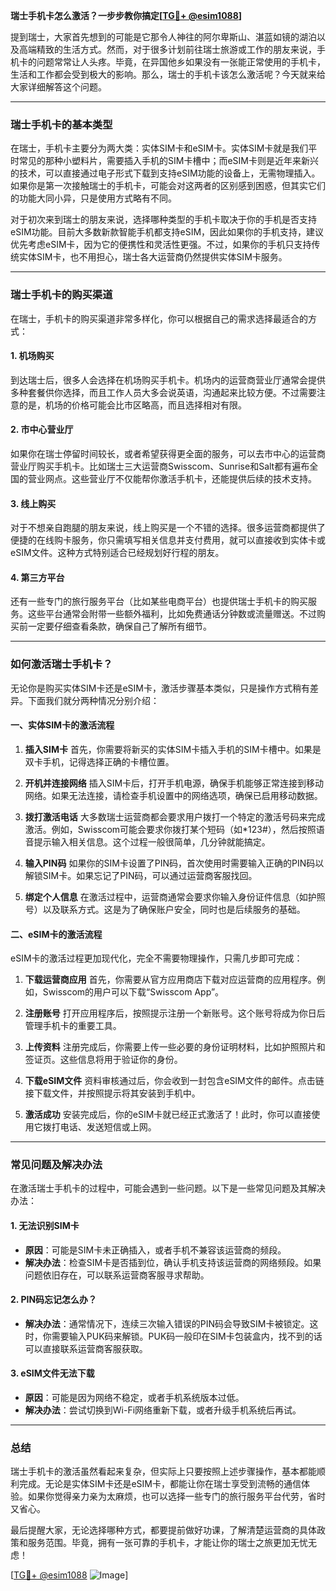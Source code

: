 **瑞士手机卡怎么激活？一步步教你搞定[[TG💪+ @esim1088](https://t.me/s/esim1088)]**

提到瑞士，大家首先想到的可能是它那令人神往的阿尔卑斯山、湛蓝如镜的湖泊以及高端精致的生活方式。然而，对于很多计划前往瑞士旅游或工作的朋友来说，手机卡的问题常常让人头疼。毕竟，在异国他乡如果没有一张能正常使用的手机卡，生活和工作都会受到极大的影响。那么，瑞士的手机卡该怎么激活呢？今天就来给大家详细解答这个问题。

---

### 瑞士手机卡的基本类型

在瑞士，手机卡主要分为两大类：实体SIM卡和eSIM卡。实体SIM卡就是我们平时常见的那种小塑料片，需要插入手机的SIM卡槽中；而eSIM卡则是近年来新兴的技术，可以直接通过电子形式下载到支持eSIM功能的设备上，无需物理插入。如果你是第一次接触瑞士的手机卡，可能会对这两者的区别感到困惑，但其实它们的功能大同小异，只是使用方式略有不同。

对于初次来到瑞士的朋友来说，选择哪种类型的手机卡取决于你的手机是否支持eSIM功能。目前大多数新款智能手机都支持eSIM，因此如果你的手机支持，建议优先考虑eSIM卡，因为它的便携性和灵活性更强。不过，如果你的手机只支持传统实体SIM卡，也不用担心，瑞士各大运营商仍然提供实体SIM卡服务。

---

### 瑞士手机卡的购买渠道

在瑞士，手机卡的购买渠道非常多样化，你可以根据自己的需求选择最适合的方式：

#### 1. **机场购买**
   到达瑞士后，很多人会选择在机场购买手机卡。机场内的运营商营业厅通常会提供多种套餐供你选择，而且工作人员大多会说英语，沟通起来比较方便。不过需要注意的是，机场的价格可能会比市区略高，而且选择相对有限。

#### 2. **市中心营业厅**
   如果你在瑞士停留时间较长，或者希望获得更全面的服务，可以去市中心的运营商营业厅购买手机卡。比如瑞士三大运营商Swisscom、Sunrise和Salt都有遍布全国的营业网点。这些营业厅不仅能帮你激活手机卡，还能提供后续的技术支持。

#### 3. **线上购买**
   对于不想亲自跑腿的朋友来说，线上购买是一个不错的选择。很多运营商都提供了便捷的在线购卡服务，你只需填写相关信息并支付费用，就可以直接收到实体卡或eSIM文件。这种方式特别适合已经规划好行程的朋友。

#### 4. **第三方平台**
   还有一些专门的旅行服务平台（比如某些电商平台）也提供瑞士手机卡的购买服务。这些平台通常会附带一些额外福利，比如免费通话分钟数或流量赠送。不过购买前一定要仔细查看条款，确保自己了解所有细节。

---

### 如何激活瑞士手机卡？

无论你是购买实体SIM卡还是eSIM卡，激活步骤基本类似，只是操作方式稍有差异。下面我们就分两种情况分别介绍：

#### **一、实体SIM卡的激活流程**
1. **插入SIM卡**
   首先，你需要将新买的实体SIM卡插入手机的SIM卡槽中。如果是双卡手机，记得选择正确的卡槽位置。
   
2. **开机并连接网络**
   插入SIM卡后，打开手机电源，确保手机能够正常连接到移动网络。如果无法连接，请检查手机设置中的网络选项，确保已启用移动数据。

3. **拨打激活电话**
   大多数瑞士运营商都会要求用户拨打一个特定的激活号码来完成激活。例如，Swisscom可能会要求你拨打某个短码（如*123#），然后按照语音提示输入相关信息。这个过程一般很简单，几分钟就能搞定。

4. **输入PIN码**
   如果你的SIM卡设置了PIN码，首次使用时需要输入正确的PIN码以解锁SIM卡。如果忘记了PIN码，可以通过运营商客服找回。

5. **绑定个人信息**
   在激活过程中，运营商通常会要求你输入身份证件信息（如护照号）以及联系方式。这是为了确保账户安全，同时也是后续服务的基础。

#### **二、eSIM卡的激活流程**
eSIM卡的激活过程更加现代化，完全不需要物理操作，只需几步即可完成：

1. **下载运营商应用**
   首先，你需要从官方应用商店下载对应运营商的应用程序。例如，Swisscom的用户可以下载“Swisscom App”。

2. **注册账号**
   打开应用程序后，按照提示注册一个新账号。这个账号将成为你日后管理手机卡的重要工具。

3. **上传资料**
   注册完成后，你需要上传一些必要的身份证明材料，比如护照照片和签证页。这些信息将用于验证你的身份。

4. **下载eSIM文件**
   资料审核通过后，你会收到一封包含eSIM文件的邮件。点击链接下载文件，并按照提示将其安装到手机中。

5. **激活成功**
   安装完成后，你的eSIM卡就已经正式激活了！此时，你可以直接使用它拨打电话、发送短信或上网。

---

### 常见问题及解决办法

在激活瑞士手机卡的过程中，可能会遇到一些问题。以下是一些常见问题及其解决办法：

#### **1. 无法识别SIM卡**
   - **原因**：可能是SIM卡未正确插入，或者手机不兼容该运营商的频段。
   - **解决办法**：检查SIM卡是否插到位，确认手机支持该运营商的网络频段。如果问题依旧存在，可以联系运营商客服寻求帮助。

#### **2. PIN码忘记怎么办？**
   - **解决办法**：通常情况下，连续三次输入错误的PIN码会导致SIM卡被锁定。这时，你需要输入PUK码来解锁。PUK码一般印在SIM卡包装盒内，找不到的话可以直接联系运营商客服获取。

#### **3. eSIM文件无法下载**
   - **原因**：可能是因为网络不稳定，或者手机系统版本过低。
   - **解决办法**：尝试切换到Wi-Fi网络重新下载，或者升级手机系统后再试。

---

### 总结

瑞士手机卡的激活虽然看起来复杂，但实际上只要按照上述步骤操作，基本都能顺利完成。无论是实体SIM卡还是eSIM卡，都能让你在瑞士享受到流畅的通信体验。如果你觉得亲力亲为太麻烦，也可以选择一些专门的旅行服务平台代劳，省时又省心。

最后提醒大家，无论选择哪种方式，都要提前做好功课，了解清楚运营商的具体政策和服务范围。毕竟，拥有一张可靠的手机卡，才能让你的瑞士之旅更加无忧无虑！

[[TG💪+ @esim1088](https://t.me/s/esim1088) ![Image](https://i.postimg.cc/4NQfJmqS/Snipaste-2025-05-13-00-14-12.png)]